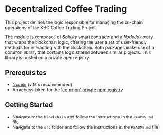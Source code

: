 # Decentralized Coffee Trading

This project defines the logic responsible for managing the on-chain operations of the KBC Coffee Trading Project.

The module is composed of _Solidity_ smart contracts and a _NodeJs_ library that wraps the blockchain logic, offering the user a set of user-friendly methods for interacting with the blockchain.
Both packages make use of a common library that contains logic shared between similar projects. This library is hosted on a private _npm_ registry.

## Prerequisites

- [Nodejs](https://nodejs.org/en) (v.18.x recommended)
- An access token for the ['common' private npm registry](https://gitlab-core.supsi.ch/dti-isin/giuliano.gremlich/blockchain/one_lib_to_rule_them_all)

## Getting Started

- Navigate to the `blockchain` and follow the instructions in the `README.md` file
- Navigate to the `src` folder and follow the instructions in the `README.md` file